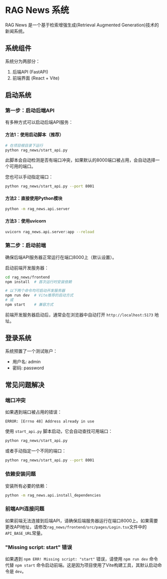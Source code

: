 # RAG News 系统

RAG News 是一个基于检索增强生成(Retrieval Augmented Generation)技术的新闻系统。

## 系统组件

系统分为两部分：

1. 后端API (FastAPI)
2. 前端界面 (React + Vite)

## 启动系统

### 第一步：启动后端API

有多种方式可以启动后端API服务：

#### 方法1：使用启动脚本（推荐）

```bash
# 在项目根目录下运行
python rag_news/start_api.py
```

此脚本会自动检测是否有端口冲突，如果默认的8000端口被占用，会自动选择一个可用的端口。

您也可以手动指定端口：

```bash
python rag_news/start_api.py --port 8001
```

#### 方法2：直接使用Python模块

```bash
python -m rag_news.api.server
```

#### 方法3：使用uvicorn

```bash
uvicorn rag_news.api.server:app --reload
```

### 第二步：启动前端

确保后端API服务器正常运行在端口8000上（默认设置）。

启动前端开发服务器：

```bash
cd rag_news/frontend
npm install  # 首次运行时安装依赖

# 以下两个命令均可启动开发服务器
npm run dev  # Vite推荐的启动方式
# 或
npm start    # 兼容方式
```

前端开发服务器启动后，通常会在浏览器中自动打开 `http://localhost:5173` 地址。

## 登录系统

系统预置了一个测试账户：

- 用户名: admin
- 密码: password

## 常见问题解决

### 端口冲突

如果遇到端口被占用的错误：

```
ERROR: [Errno 48] Address already in use
```

使用 `start_api.py` 脚本启动，它会自动查找可用端口：

```bash
python rag_news/start_api.py
```

或者手动指定一个不同的端口：

```bash
python rag_news/start_api.py --port 8001
```

### 依赖安装问题

安装所有必要的依赖：

```bash
python -m rag_news.api.install_dependencies
```

### 前端API连接问题

如果前端无法连接到后端API，请确保后端服务器运行在端口8000上。如果需要更改API地址，请修改`rag_news/frontend/src/pages/Login.tsx`文件中的`API_BASE_URL`常量。

### "Missing script: start" 错误

如果遇到 `npm ERR! Missing script: "start"` 错误，请使用 `npm run dev` 命令代替 `npm start` 命令启动前端。这是因为项目使用了Vite构建工具，其默认启动命令是 `dev`。 